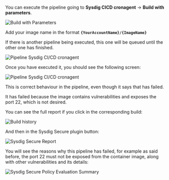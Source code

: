 You can execute the pipeline going to **Sysdig CICD cronagent** → **Build with parameters**.

![Build with Parameters](/sysdig/courses/secure/secure-lab07/assets/image16.png)

Add your image name in the format **`{YourAccountName}/{ImageName}`**

If there is another pipeline being executed, this one will be queued until the other one has finished.

![Pipeline Sysdig CI/CD cronagent](/sysdig/courses/secure/secure-lab07/assets/image17.png)

Once you have executed it, you should see the following screen:

![Pipeline Sysdig CI/CD cronagent](/sysdig/courses/secure/secure-lab07/assets/image18.png)

This is correct behaviour in the pipeline, even though it says that has failed.

It has failed because the image contains vulnerabilities and exposes the port 22, which is not desired.

You can see the full report if you click in the corresponding build:

![Build history](/sysdig/courses/secure/secure-lab07/assets/image19.png)

And then in the Sysdig Secure plugin button:

![Sysdig Secure Report](/sysdig/courses/secure/secure-lab07/assets/image20.png)

You will see the reasons why this pipeline has failed, for example as said before, the port 22 must not be exposed from the container image, along with other vulnerabilities and its details:

![Sysdig Secure Policy Evaluation Summary](/sysdig/courses/secure/secure-lab07/assets/image21.png)
